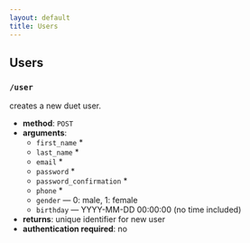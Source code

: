 ```yaml
---
layout: default
title: Users
---
```


## Users

### `/user`

creates a new duet user.

* **method**: `POST`
* **arguments**:
  * `first_name` <req>*</req>
  * `last_name` <req>*</req>
  * `email` <req>*</req>
  * `password` <req>*</req>
  * `password_confirmation` <req>*</req>
  * `phone` <req>*</req>
  * `gender` — 0: male, 1: female
  * `birthday` — YYYY-MM-DD 00:00:00 (no time included)
* **returns**: unique identifier for new user
* **authentication required**: no

<!-- /api/users/{user_id}/update

method: POST
arguments:
first_name
last_name
email
phone
gender — 0: male, 1: female
birthday — YYYY-MM-DD 00:00:00 (no time included)
returns: success/failure boolean
updates a user record.

/api/users/{user_id}/set_profile_image

method: POST
arguments:
photo* — file upload
returns: URL for new image
set a profile photo for an existing user.

/api/users/{user_id}/privacy

method: POST
arguments:
maximum — boolean (default: 0)
post_to_promenade — boolean (default: 1)
returns: n/a
change the global privacy for a user.

/api/users/{user_id}/reset_password

method: POST
arguments:
email*
returns: success/failure boolean
reset a user's password and send them an email with a new, generated password. they can change it later.

/api/users/{user_id}/change_password

method: POST
arguments:
old_password* — must match existing password
password*
password_confirmation* — must match new password
returns: success/failure boolean
change a user's password.

/api/users/{user_id}/circle

method: GET
arguments:
num_per_page — default: 10
page — default: 1
returns: array of users
paginated list users a single duet user is connected to.
 -->
